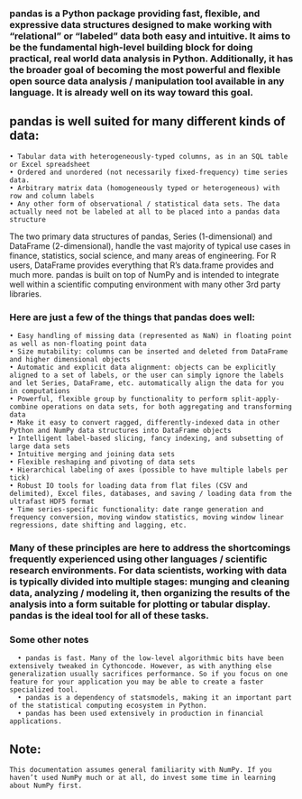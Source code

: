 ### pandas is a Python package providing fast, flexible, and expressive data structures designed to make working with “relational” or “labeled” data both easy and intuitive. It aims to be the fundamental high-level building block for doing practical, real world data analysis in Python. Additionally, it has the broader goal of becoming the most powerful and flexible open source data analysis / manipulation tool available in any language. It is already well on its way toward this goal.
## pandas is well suited for many different kinds of data:
    • Tabular data with heterogeneously-typed columns, as in an SQL table or Excel spreadsheet
    • Ordered and unordered (not necessarily fixed-frequency) time series data.
    • Arbitrary matrix data (homogeneously typed or heterogeneous) with row and column labels
    • Any other form of observational / statistical data sets. The data actually need not be labeled at all to be placed into a pandas data structure
   The two primary data structures of pandas, Series (1-dimensional) and DataFrame (2-dimensional), handle the vast majority of typical use cases in finance, statistics, social science, and many areas of engineering. For R users, DataFrame provides everything that R’s data.frame provides and much more. pandas is built on top of NumPy and is intended to integrate well within a scientific computing environment with many other 3rd party libraries.
### Here are just a few of the things that pandas does well:
    • Easy handling of missing data (represented as NaN) in floating point as well as non-floating point data
    • Size mutability: columns can be inserted and deleted from DataFrame and higher dimensional objects
    • Automatic and explicit data alignment: objects can be explicitly aligned to a set of labels, or the user can simply ignore the labels and let Series, DataFrame, etc. automatically align the data for you in computations
    • Powerful, flexible group by functionality to perform split-apply-combine operations on data sets, for both aggregating and transforming data
    • Make it easy to convert ragged, differently-indexed data in other Python and NumPy data structures into DataFrame objects
    • Intelligent label-based slicing, fancy indexing, and subsetting of large data sets
    • Intuitive merging and joining data sets
    • Flexible reshaping and pivoting of data sets
    • Hierarchical labeling of axes (possible to have multiple labels per tick)
    • Robust IO tools for loading data from flat files (CSV and delimited), Excel files, databases, and saving / loading data from the ultrafast HDF5 format
    • Time series-specific functionality: date range generation and frequency conversion, moving window statistics, moving window linear regressions, date shifting and lagging, etc.
### Many of these principles are here to address the shortcomings frequently experienced using other languages / scientific research environments. For data scientists, working with data is typically divided into multiple stages: munging and cleaning data, analyzing / modeling it, then organizing the results of the analysis into a form suitable for plotting or tabular display. pandas is the ideal tool for all of these tasks.
### Some other notes
      • pandas is fast. Many of the low-level algorithmic bits have been extensively tweaked in Cythoncode. However, as with anything else generalization usually sacrifices performance. So if you focus on one feature for your application you may be able to create a faster specialized tool.
      • pandas is a dependency of statsmodels, making it an important part of the statistical computing ecosystem in Python.
      • pandas has been used extensively in production in financial applications.
## Note:
    This documentation assumes general familiarity with NumPy. If you haven’t used NumPy much or at all, do invest some time in learning about NumPy first.
